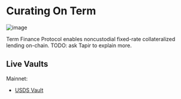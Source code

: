 # Curating On Term

![image](/img/curating/term.jpg)

Term Finance Protocol enables noncustodial fixed-rate collateralized lending on-chain. TODO: ask Tapir to explain more.

## Live Vaults

Mainnet:

- [USDS Vault](https://app.term.finance/vaults/0xe852db931ac6f02490a32695f09ee79a31f53821/1)
